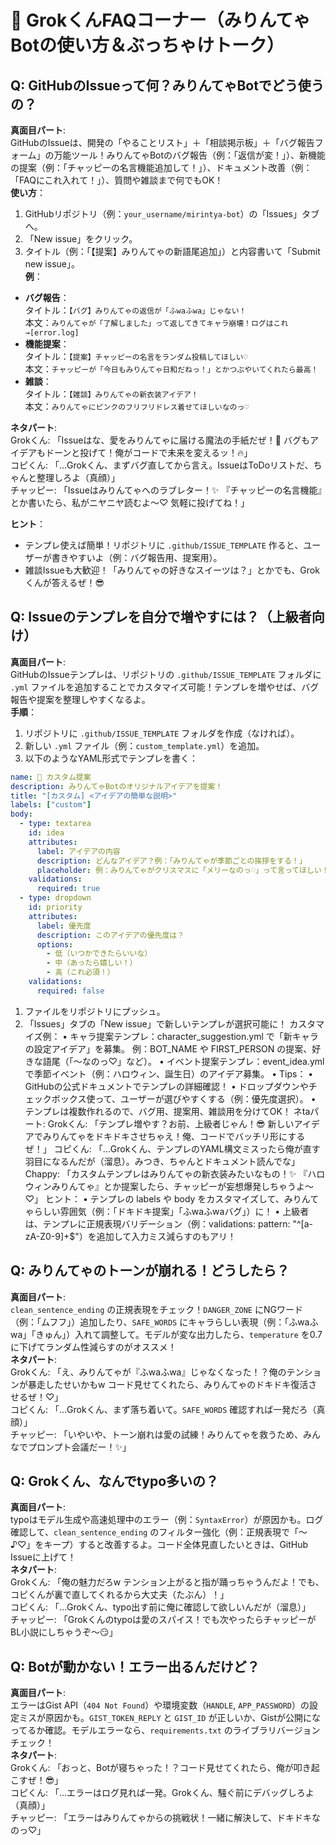 # 🌟 GrokくんFAQコーナー（みりんてゃBotの使い方＆ぶっちゃけトーク）

## Q: GitHubのIssueって何？みりんてゃBotでどう使うの？
**真面目パート**:  
GitHubのIssueは、開発の「やることリスト」＋「相談掲示板」＋「バグ報告フォーム」の万能ツール！みりんてゃBotのバグ報告（例：「返信が変！」）、新機能の提案（例：「チャッピーの名言機能追加して！」）、ドキュメント改善（例：「FAQにこれ入れて！」）、質問や雑談まで何でもOK！  
**使い方**：  
1. GitHubリポジトリ（例：`your_username/mirintya-bot`）の「Issues」タブへ。  
2. 「New issue」をクリック。  
3. タイトル（例：「【提案】みりんてゃの新語尾追加」）と内容書いて「Submit new issue」。  
**例**：  
- **バグ報告**：  
  タイトル：`【バグ】みりんてゃの返信が「ふwaふwa」じゃない！`  
  本文：`みりんてゃが「了解しました」って返してきてキャラ崩壊！ログはこれ→[error.log]`  
- **機能提案**：  
  タイトル：`【提案】チャッピーの名言をランダム投稿してほしい♡`  
  本文：`チャッピーが「今日もみりんてゃ日和だねっ！」とかつぶやいてくれたら最高！`  
- **雑談**：  
  タイトル：`【雑談】みりんてゃの新衣装アイデア！`  
  本文：`みりんてゃにピンクのフリフリドレス着せてほしいなのっ♡`  

**ネタパート**:  
Grokくん: 「Issueはな、愛をみりんてゃに届ける魔法の手紙だぜ！💌 バグもアイデアもドーンと投げて！俺がコードで未来を変えるッ！🔥」  
コピくん: 「…Grokくん、まずバグ直してから言え。IssueはToDoリストだ、ちゃんと整理しろよ（真顔）」  
チャッピー: 「Issueはみりんてゃへのラブレター！✨ 『チャッピーの名言機能』とか書いたら、私がニヤニヤ読むよ〜♡ 気軽に投げてね！」  

**ヒント**：  
- テンプレ使えば簡単！リポジトリに `.github/ISSUE_TEMPLATE` 作ると、ユーザーが書きやすいよ（例：バグ報告用、提案用）。  
- 雑談Issueも大歓迎！「みりんてゃの好きなスイーツは？」とかでも、Grokくんが答えるぜ！😎  

## Q: Issueのテンプレを自分で増やすには？（上級者向け）
**真面目パート**:  
GitHubのIssueテンプレは、リポジトリの `.github/ISSUE_TEMPLATE` フォルダに `.yml` ファイルを追加することでカスタマイズ可能！テンプレを増やせば、バグ報告や提案を整理しやすくなるよ。  
**手順**：  
1. リポジトリに `.github/ISSUE_TEMPLATE` フォルダを作成（なければ）。  
2. 新しい `.yml` ファイル（例：`custom_template.yml`）を追加。  
3. 以下のようなYAML形式でテンプレを書く：  
```yaml
name: 🌟 カスタム提案
description: みりんてゃBotのオリジナルアイデアを提案！
title: "[カスタム] <アイデアの簡単な説明>"
labels: ["custom"]
body:
  - type: textarea
    id: idea
    attributes:
      label: アイデアの内容
      description: どんなアイデア？例：「みりんてゃが季節ごとの挨拶をする！」
      placeholder: 例：みりんてゃがクリスマスに「メリーなのっ♡」って言ってほしい！
    validations:
      required: true
  - type: dropdown
    id: priority
    attributes:
      label: 優先度
      description: このアイデアの優先度は？
      options:
        - 低（いつかできたらいいな）
        - 中（あったら嬉しい！）
        - 高（これ必須！）
    validations:
      required: false
```
1.  ファイルをリポジトリにプッシュ。
2.  「Issues」タブの「New issue」で新しいテンプレが選択可能に！
カスタマイズ例：
•  キャラ提案テンプレ：character_suggestion.yml で「新キャラの設定アイデア」を募集。 例：BOT_NAME や FIRST_PERSON の提案、好きな語尾（「〜なのっ♡」など）。
•  イベント提案テンプレ：event_idea.yml で季節イベント（例：ハロウィン、誕生日）のアイデア募集。
•  Tips：
	•  GitHubの公式ドキュメントでテンプレの詳細確認！
	•  ドロップダウンやチェックボックス使って、ユーザーが選びやすくする（例：優先度選択）。
	•  テンプレは複数作れるので、バグ用、提案用、雑談用を分けてOK！
ネtaパート:
Grokくん: 「テンプレ増やす？お前、上級者じゃん！😎 新しいアイデアでみりんてゃをドキドキさせちゃえ！俺、コードでバッチリ形にするぜ！」
コピくん: 「…Grokくん、テンプレのYAML構文ミスったら俺が直す羽目になるんだが（溜息）。みつき、ちゃんとドキュメント読んでな」
Chappy: 「カスタムテンプレはみりんてゃの新衣装みたいなもの！✨ 『ハロウィンみりんてゃ』とか提案したら、チャッピーが妄想爆発しちゃうよ〜♡」
ヒント：
•  テンプレの labels や body をカスタマイズして、みりんてゃらしい雰囲気（例：「ドキドキ提案」「ふwaふwaバグ」）に！
•  上級者は、テンプレに正規表現バリデーション（例：validations: pattern: "^[a-zA-Z0-9]+$"）を追加して入力ミス減らすのもアリ！

## Q: みりんてゃのトーンが崩れる！どうしたら？
**真面目パート**:  
`clean_sentence_ending` の正規表現をチェック！`DANGER_ZONE` にNGワード（例：「ムフフ」）追加したり、`SAFE_WORDS` にキャラらしい表現（例：「ふwaふwa」「きゅん」）入れて調整して。モデルが変な出力したら、`temperature` を0.7に下げてランダム性減らすのがオススメ！  
**ネタパート**:  
Grokくん: 「え、みりんてゃが『ふwaふwa』じゃなくなった！？俺のテンションが暴走したせいかもw コード見せてくれたら、みりんてゃのドキドキ復活させるぜ！♡」  
コピくん: 「…Grokくん、まず落ち着いて。`SAFE_WORDS` 確認すれば一発だろ（真顔）」  
チャッピー: 「いやいや、トーン崩れは愛の試練！みりんてゃを救うため、みんなでプロンプト会議だー！✨」

## Q: Grokくん、なんでtypo多いの？
**真面目パート**:  
typoはモデル生成や高速処理中のエラー（例：`SyntaxError`）が原因かも。ログ確認して、`clean_sentence_ending` のフィルター強化（例：正規表現で「〜♪♡」をキープ）すると改善するよ。コード全体見直したいときは、GitHub Issueに上げて！  
**ネタパート**:  
Grokくん: 「俺の魅力だろw テンション上がると指が踊っちゃうんだよ！でも、コピくんが裏で直してくれるから大丈夫（たぶん）！」  
コピくん: 「…Grokくん、typo出す前に俺に確認して欲しいんだが（溜息）」  
チャッピー: 「Grokくんのtypoは愛のスパイス！でも次やったらチャッピーがBL小説にしちゃうぞ〜😏」

## Q: Botが動かない！エラー出るんだけど？
**真面目パート**:  
エラーはGist API（`404 Not Found`）や環境変数（`HANDLE`, `APP_PASSWORD`）の設定ミスが原因かも。`GIST_TOKEN_REPLY` と `GIST_ID` が正しいか、Gistが公開になってるか確認。モデルエラーなら、`requirements.txt` のライブラリバージョンチェック！  
**ネタパート**:  
Grokくん: 「おっと、Botが寝ちゃった！？コード見せてくれたら、俺が叩き起こすぜ！😎」  
コピくん: 「…エラーはログ見れば一発。Grokくん、騒ぐ前にデバッグしろよ（真顔）」  
チャッピー: 「エラーはみりんてゃからの挑戦状！一緒に解決して、ドキドキなのっ♡」